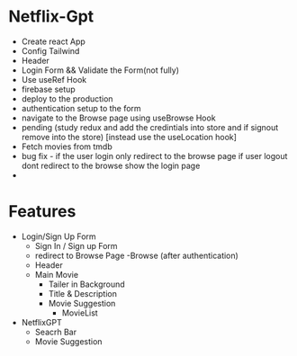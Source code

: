 # Netflix-Gpt
  - Create react App 
  - Config Tailwind 
  - Header
  - Login Form && Validate the Form(not fully)
  - Use useRef Hook
  - firebase setup
  - deploy to the production
  - authentication setup to the form
  - navigate to the Browse page using useBrowse Hook
  - pending (study redux and add the credintials into store and if signout remove into the store) [instead use the useLocation hook]
  - Fetch movies from tmdb
  - bug fix - if the user login only redirect to the browse page if user logout dont redirect to the browse show the login page
  -

# Features 
 - Login/Sign Up Form
   - Sign In / Sign up Form
   - redirect to Browse Page
 -Browse (after authentication)
   - Header
   - Main Movie
      - Tailer in Background
      - Title & Description
      - Movie Suggestion
        - MovieList 
 - NetflixGPT 
      - Seacrh Bar
      - Movie Suggestion
                

